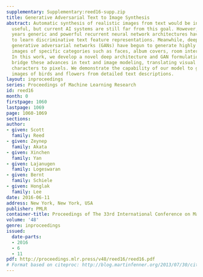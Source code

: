 ```yaml
---
supplementary: Supplementary:reed16-supp.zip
title: Generative Adversarial Text to Image Synthesis
abstract: Automatic synthesis of realistic images from text would be interesting and
  useful, but current AI systems are still far from this goal. However, in recent
  years generic and powerful recurrent neural network architectures have been developed
  to learn discriminative text feature representations. Meanwhile, deep convolutional
  generative adversarial networks (GANs) have begun to generate highly compelling
  images of specific categories such as faces, album covers, room interiors and flowers.
  In this work, we develop a novel deep architecture and GAN formulation to effectively
  bridge these advances in text and image modeling, translating visual concepts from
  characters to pixels. We demonstrate the capability of our model to generate plausible
  images of birds and flowers from detailed text descriptions.
layout: inproceedings
series: Proceedings of Machine Learning Research
id: reed16
month: 0
firstpage: 1060
lastpage: 1069
page: 1060-1069
sections: 
author:
- given: Scott
  family: Reed
- given: Zeynep
  family: Akata
- given: Xinchen
  family: Yan
- given: Lajanugen
  family: Logeswaran
- given: Bernt
  family: Schiele
- given: Honglak
  family: Lee
date: 2016-06-11
address: New York, New York, USA
publisher: PMLR
container-title: Proceedings of The 33rd International Conference on Machine Learning
volume: '48'
genre: inproceedings
issued:
  date-parts:
  - 2016
  - 6
  - 11
pdf: http://proceedings.mlr.press/v48/reed16/reed16.pdf
# Format based on citeproc: http://blog.martinfenner.org/2013/07/30/citeproc-yaml-for-bibliographies/
---
```

